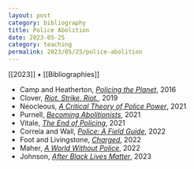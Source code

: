 ```yaml
---
layout: post
category: bibliography
title: Police Abolition
date: 2023-05-25
category: teaching
permalink: 2023/05/25/police-abolition
---
```


[[2023]] • [[Bibliographies]]

* Camp and Heatherton, [*Policing the Planet*](https://www.versobooks.com/en-ca/products/114-policing-the-planet), 2016
* Clover, [*Riot. Strike. Riot.*](https://www.versobooks.com/en-ca/products/115-riot-strike-riot), 2019
* Neocleous, [*A Critical Theory of Police Power*](https://www.versobooks.com/en-ca/products/892-a-critical-theory-of-police-power), 2021
* Purnell, [*Becoming Abolitionists*](https://www.versobooks.com/en-ca/products/2894-becoming-abolitionists), 2021
* Vitale, [*The End of Policing*](https://www.versobooks.com/en-ca/products/178-the-end-of-policing), 2021
* Correia and Wall, [*Police: A Field Guide*](https://www.versobooks.com/en-ca/products/368-police), 2022
* Foot and Livingstone, [*Charged*](https://www.versobooks.com/en-ca/products/2712-charged), 2022
* Maher, [*A World Without Police*](https://www.versobooks.com/en-ca/products/2571-a-world-without-police), 2022
* Johnson, [*After Black Lives Matter*](https://www.versobooks.com/en-ca/products/3057-after-black-lives-matter), 2023
